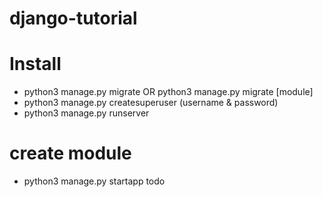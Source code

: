 # django-tutorial


# Install
- python3 manage.py migrate OR python3 manage.py migrate [module]
- python3 manage.py createsuperuser (username & password)
- python3 manage.py runserver       


# create module
- python3 manage.py startapp todo   
